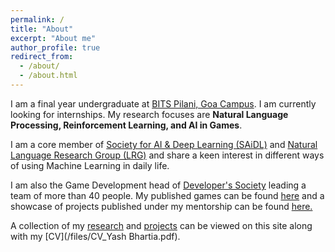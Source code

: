 ```yaml
---
permalink: /
title: "About"
excerpt: "About me"
author_profile: true
redirect_from: 
  - /about/
  - /about.html
---
```

I am a final year undergraduate at [BITS Pilani, Goa Campus](https://www.bits-pilani.ac.in/goa/). I am currently looking for internships.
My research focuses are **Natural Language Processing, Reinforcement Learning, and AI in Games**. 

I am a core member of [Society for AI & Deep Learning (SAiDL)](https://www.saidl.in/) and [Natural Language Research Group (LRG)](https://lrg.saidl.in/) and share a keen interest in different ways of using Machine Learning in daily life.

I am also the Game Development head of [Developer's Society](https://devsoc.club/) leading a team of more than 40 people. My published games can be found [here](https://dicefinity.itch.io/) and a showcase of projects published under my mentorship can be found [here.](https://www.instagram.com/p/CUXuZHnLv4D/?utm_source=ig_web_button_share_sheetdevsoc.itch.io)

A collection of my [research](/publications/) and [projects](/projects/) can be viewed on this site along with my [CV](/files/CV_Yash Bhartia.pdf).